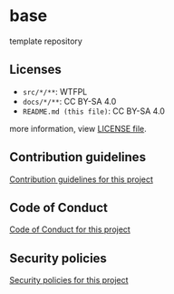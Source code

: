# base

template repository

## Licenses

- `src/*/**`: WTFPL
- `docs/*/**`: CC BY-SA 4.0
- `README.md (this file)`: CC BY-SA 4.0

more information, view [LICENSE file](./LICENSE.md).

## Contribution guidelines

[Contribution guidelines for this project](docs/CONTRIBUTING.md)

## Code of Conduct

[Code of Conduct for this project](docs/CODE_OF_CONDUCT.md)

## Security policies

[Security policies for this project](docs/SECURITY.md)
